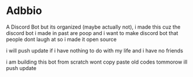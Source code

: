 # Adbbio
A Discord Bot but its organized (maybe actually not), i made this cuz the discord bot i made in past are poop and i want to make discord bot that people dont laugh at so i made it open source

i will push update if i have nothing to do with my life and i have no friends 

i am building this bot from scratch wont copy paste old codes tommorow ill push update
